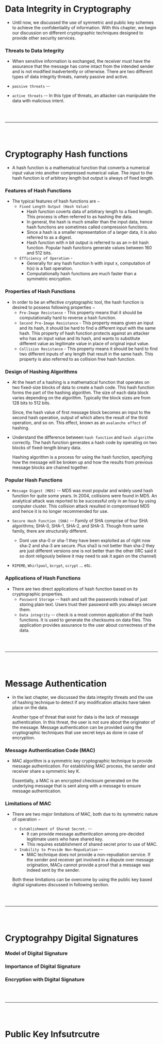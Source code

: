# Data Integrity in Cryptography

- Until now, we discussed the use of symmetric and public key schemes to achieve the confidentiality of information. With this chapter, we begin our discussion on different cryptographic techniques designed to provide other security services.

### Threats to Data Integrity

- When sensitive information is exchanged, the receiver must have the assurance that the message has come intact from the intended sender and is not modified inadvertently or otherwise. There are two different types of data integrity threats, namely passive and active.

- `passive threats` --

- `active threats` -- In this type of threats, an attacker can manipulate the data with malicious intent.

<Br>
<br>

---

<Br>
<br>

# Cryptography Hash functions

- A hash function is a mathematical function that converts a numerical input value into another compressed numerical value. The input to the hash function is of arbitrary length but output is always of fixed length.

### Features of Hash Functions

- The typical features of hash functions are −
	- `Fixed Length Output (Hash Value)` 
		- Hash function coverts data of arbitrary length to a fixed length. This process is often referred to as hashing the data.
		- In general, the hash is much smaller than the input data, hence hash functions are sometimes called compression functions.
		- Since a hash is a smaller representation of a larger data, it is also referred to as a digest.
		- Hash function with n bit output is referred to as an n-bit hash function. Popular hash functions generate values between 160 and 512 bits.
	- `Efficiency of Operation` -
		- Generally for any hash function h with input x, computation of h(x) is a fast operation.
		- Computationally hash functions are much faster than a symmetric encryption.
		
### Properties of Hash Functions

- In order to be an effective cryptographic tool, the hash function is desired to possess following properties −
	- `Pre-Image Resistance` - This property means that it should be computationally hard to reverse a hash function.
	- `Second Pre-Image Resistance` - This property means given an input and its hash, it should be hard to find a different input with the same hash. This property of hash function protects against an attacker who has an input value and its hash, and wants to substitute different value as legitimate value in place of original input value.
	- `Collision Resistance` - This property means it should be hard to find two different inputs of any length that result in the same hash. This property is also referred to as collision free hash function.

### Design of Hashing Algorithms

- At the heart of a hashing is a mathematical function that operates on two fixed-size blocks of data to create a hash code. This hash function forms the part of the hashing algorithm. The size of each data block varies depending on the algorithm. Typically the block sizes are from 128 bits to 512 bits.

	Since, the hash value of first message block becomes an input to the second hash operation, output of which alters the result of the third operation, and so on. This effect, known as an `avalanche effect` of hashing.
	
- Understand the difference between `hash function` and `hash algorithm` correctly. The hash function generates a hash code by operating on two blocks of fixed-length binary data.

	Hashing algorithm is a process for using the hash function, specifying how the message will be broken up and how the results from previous message blocks are chained together.

### Popular Hash Functions

- `Message Digest (MD5)` -- MD5 was most popular and widely used hash function for quite some years. In 2004, collisions were found in MD5. An analytical attack was reported to be successful only in an hour by using computer cluster. This collision attack resulted in compromised MD5 and hence it is no longer recommended for use.

- `Secure Hash Function (SHA)` -- Family of SHA comprise of four SHA algorithms; SHA-0, SHA-1, SHA-2, and SHA-3. Though from same family, there are structurally different.
	- Dont use sha-0 or sha-1 they have been exploited as of right now sha-2 and sha-3 are secure. Plus sha3 is not better than sha-2 they are just different versions one is not better than the other (IRC said it so dont religously believe it may need to ask it again on the channel)
	
- `RIPEMD`, `Whirlpool`, `bcrypt`, `scrypt` ... etc.

### Applications of Hash Functions

- There are two direct applications of hash function based on its cryptographic properties.
	- `Password Storage` -- hash and salt the passwords instead of just storing plain text. Users trust their password with you always secure them.
	- `Data integrity` -- check is a most common application of the hash functions. It is used to generate the checksums on data files. This application provides assurance to the user about correctness of the data.

<br>
<br>

---

<br>
<br>

# Message Authentication

- In the last chapter, we discussed the data integrity threats and the use of hashing technique to detect if any modification attacks have taken place on the data.

	Another type of threat that exist for data is the lack of message authentication. In this threat, the user is not sure about the originator of the message. Message authentication can be provided using the cryptographic techniques that use secret keys as done in case of encryption.

### Message Authentication Code (MAC)

- MAC algorithm is a symmetric key cryptographic technique to provide message authentication. For establishing MAC process, the sender and receiver share a symmetric key K.

	Essentially, a MAC is an encrypted checksum generated on the underlying message that is sent along with a message to ensure message authentication.

### Limitations of MAC

- There are two major limitations of MAC, both due to its symmetric nature of operation −
	- `Establishment of Shared Secret.` --
		-  It can provide message authentication among pre-decided legitimate users who have shared key.
		- This requires establishment of shared secret prior to use of MAC.
	- `Inability to Provide Non-Repudiation` --
		- MAC technique does not provide a non-repudiation service. If the sender and receiver get involved in a dispute over message origination, MACs cannot provide a proof that a message was indeed sent by the sender.
		
	Both these limitations can be overcome by using the public key based digital signatures discussed in following section.

<br>
<br>

---

<br>
<br>

# Cryptograhpy Digital Signatures

### Model of Digital Signature

### Importance of Digital Signature

### Encryption with Digital Signature

<br>
<br>

---

<br>
<br>

# Public Key Infsutrcutre
